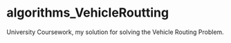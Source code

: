 # algorithms_VehicleRoutting
University Coursework, my solution for solving the Vehicle Routing Problem.
